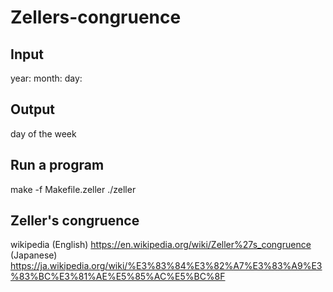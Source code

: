 # Zellers-congruence
## Input
year:
month:
day:

## Output
day of the week

## Run a program
make -f Makefile.zeller
./zeller

## Zeller's congruence
wikipedia
(English)
https://en.wikipedia.org/wiki/Zeller%27s_congruence
(Japanese)
https://ja.wikipedia.org/wiki/%E3%83%84%E3%82%A7%E3%83%A9%E3%83%BC%E3%81%AE%E5%85%AC%E5%BC%8F

